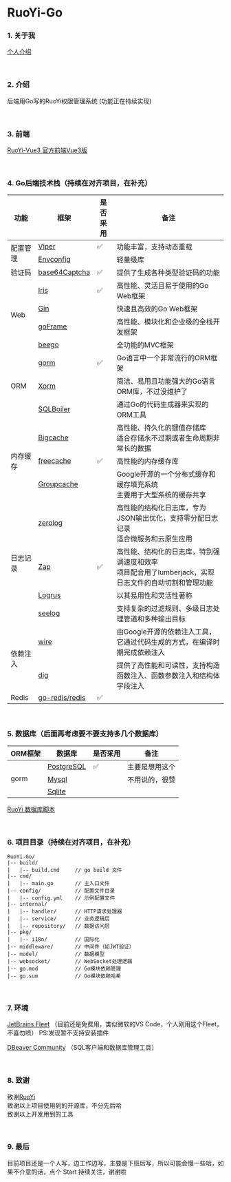 # RuoYi-Go

### 1. 关于我
[个人介绍](https://github.com/Kun-GitHub)

<br>

### 2. 介绍
后端用Go写的RuoYi权限管理系统 (功能正在持续实现)

<br>

### 3. 前端
[RuoYi-Vue3 官方前端Vue3版](https://github.com/Kun-GitHub/RuoYi-Vue3)

<br>

### 4. Go后端技术栈（持续在对齐项目，在补充）
<table>
<thead>
<tr>
<th>功能</th>
<th>框架</th>
<th>是否采用</th>
<th>备注</th>
</tr>
</thead>
<tbody>
<tr>
<td rowspan="2">配置管理</td>
<td><a href="https://github.com/spf13/viper">Viper</a></td>
<td>✅</td>
<td>功能丰富，支持动态重载</td>
</tr>
<tr>
<td><a href="https://github.com/kelseyhightower/envconfig">Envconfig</a></td>
<td></td>
<td>轻量级库</td>
</tr>
<tr>
<td>验证码</td>
<td><a href="https://github.com/mojocn/base64Captcha">base64Captcha</a></td>
<td>✅</td>
<td>提供了生成各种类型验证码的功能</td>
</tr>
<tr>
<td rowspan="4">Web</td>
<td><a href="https://github.com/kataras/iris">Iris</a></td>
<td>✅</td>
<td>高性能、灵活且易于使用的Go Web框架</td>
</tr>
<tr>
<td><a href="https://github.com/gin-gonic/gin">Gin</a></td>
<td></td>
<td>快速且高效的Go Web框架</td>
</tr>
<tr>
<td><a href="https://github.com/gogf/gf">goFrame</a></td>
<td></td>
<td>高性能、模块化和企业级的全栈开发框架</td>
</tr>
<tr>
<td><a href="https://github.com/beego/beego">beego</a></td>
<td></td>
<td>全功能的MVC框架</td>
</tr>
<tr>
<td rowspan="3">ORM</td>
<td><a href="https://github.com/go-gorm/gorm">gorm</a></td>
<td>✅</td>
<td>Go语言中一个非常流行的ORM框架</td>
</tr>
<tr>
<td><a href="https://github.com/go-xorm/xorm">Xorm</a></td>
<td></td>
<td>简洁、易用且功能强大的Go语言ORM库，不过没维护了</td>
</tr>
<tr>
<td><a href="https://github.com/volatiletech/sqlboiler">SQLBoiler</a></td>
<td></td>
<td>通过Go的代码生成器来实现的ORM工具</td>
</tr>
<tr>
<td rowspan="3">内存缓存</td>
<td><a href="https://github.com/allegro/bigcache">Bigcache</a></td>
<td></td>
<td>高性能、持久化的键值存储库<br>
适合存储永不过期或者生命周期非常长的数据</td>
</tr>
<tr>
<td><a href="https://github.com/coocood/freecache">freecache</a></td>
<td>✅</td>
<td>高性能的内存缓存库</td>
</tr>
<tr>
<td><a href="https://github.com/golang/groupcache">Groupcache</a></td>
<td></td>
<td>Google开源的一个分布式缓存和缓存填充系统<br>
主要用于大型系统的缓存共享</td>
</tr>
<tr>
<td rowspan="4">日志记录</td>
<td><a href="https://github.com/rs/zerolog">zerolog</a></td>
<td></td>
<td>高性能的结构化日志库，专为JSON输出优化，支持零分配日志记录<br>
适合微服务和云原生应用</td>
</tr>
<tr>
<td><a href="https://github.com/uber-go/zap">Zap</a></td>
<td>✅</td>
<td>高性能、结构化的日志库，特别强调速度和效率<br>
项目配合用了lumberjack，实现日志文件的自动切割和管理功能</td>
</tr>
<tr>
<td><a href="https://github.com/sirupsen/logrus">Logrus</a></td>
<td></td>
<td>以其易用性和灵活性著称</td>
</tr>
<tr>
<td><a href="https://github.com/cihub/seelog">seelog</a></td>
<td></td>
<td>支持复杂的过滤规则、多级日志处理管道和多种输出目标</td>
</tr>
<tr>
<td rowspan="2">依赖注入</td>
<td><a href="https://github.com/google/wire">wire</a></td>
<td></td>
<td>由Google开源的依赖注入工具，它通过代码生成的方式，在编译时期完成依赖注入</td>
</tr>
<tr>
<td><a href="https://github.com/uber-go/dig">dig</a></td>
<td></td>
<td>提供了高性能和可读性，支持构造函数注入、函数参数注入和结构体字段注入</td>
</tr>
<tr>
<td>Redis</td>
<td><a href="https://github.com/redis/go-redis">go-redis/redis</a></td>
<td>✅</td>
<td></td>
</tr>
</tbody>
</table>

<br>

### 5. 数据库（后面再考虑要不要支持多几个数据库）
<table>
<thead>
<tr>
<th>ORM框架</th>
<th>数据库</th>
<th>是否采用</th>
<th>备注</th>
</tr>
</thead>
<tbody>
<tr>
<td rowspan="3">gorm</td>
<td><a href="https://www.postgresql.org">PostgreSQL</a></td>
<td>✅</td>
<td>主要是想用这个</td>
</tr>
<tr>
<td><a href="https://www.mysql.com/">Mysql</a></td>
<td></td>
<td>不用说的，很赞</td>
</tr>
<tr>
<td><a href="https://www.sqlite.org/">Sqlite</a></td>
<td></td>
<td></td>
</tr>
</tbody>
</table>

[RuoYi 数据库脚本](https://github.com/yangzongzhuan/RuoYi/blob/master/sql/ry_20240112.sql)

<br>

### 6. 项目目录（持续在对齐项目，在补充）
```项目结构
RuoYi-Go/
|-- build/
|   |-- build.cmd     // go build 文件
|-- cmd/
|   |-- main.go       // 主入口文件
|-- config/           // 配置文件目录
|   |-- config.yml    // 示例配置文件
|-- internal/
|   |-- handler/      // HTTP请求处理器
|   |-- service/      // 业务逻辑层
|   |-- repository/   // 数据访问层
|-- pkg/
|   |-- i18n/         // 国际化
|-- middleware/       // 中间件（如JWT验证）
|-- model/            // 数据模型
|-- websocket/        // WebSocket处理逻辑
|-- go.mod            // Go模块依赖管理
|-- go.sum            // Go模块依赖哈希
```
<br>

### 7. 环境
[JetBrains Fleet](https://www.jetbrains.com/fleet) （目前还是免费用，类似微软的VS Code，个人刚用这个Fleet，不喜勿喷）
PS:发现暂不支持安装插件

[DBeaver Community](https://dbeaver.io/) （SQL客户端和数据库管理工具）

<br>

### 8. 致谢
致谢[RuoYi](https://github.com/yangzongzhuan/RuoYi)  
致谢以上项目使用到的开源库，不分先后哈  
致谢以上开发用到的工具

<br>

### 9. 最后
目前项目还是一个人写，边工作边写，主要是下班后写，所以可能会慢一些哈，如果不介意的话，点个 Start 持续关注，谢谢啦